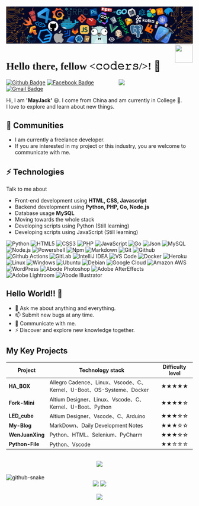 <!--   my-header-img -->
![](./image/header.png)
<a href="https://www.python.org/"><img src="https://upload.wikimedia.org/wikipedia/commons/c/c3/Python-logo-notext.svg" align="right" height="48" width="48" ></a>

# <font face="微软雅黑">**Hello there, fellow**</font> <font face="宋体"><𝚌𝚘𝚍𝚎𝚛𝚜/>!</font> 👋

<img align='right' src='https://user-images.githubusercontent.com/5713670/87202985-820dcb80-c2b6-11ea-9f56-7ec461c497c3.gif' width='200"'>

[![Github Badge](https://img.shields.io/badge/GitHub-100000?style=for-the-badge&logo=mayjack0312&logoColor=white)](https://github.com/mayjack0312) [![Facebook Badge](https://img.shields.io/badge/Facebook-1877F2?style=for-the-badge&logo=facebook&logoColor=white&link=https://www.facebook.com/may.jack.35325/)](https://www.facebook.com/may.jack.35325)  
[![Gmail Badge](https://img.shields.io/badge/Gmail-D14836?style=for-the-badge&logo=Gmail&logoColor=white&link=mailto:rolandduro440@gmail.com)](mailto:rolandduro440@gmail.com)

Hi, I am **'MayJack'** 😃. I come from China and am currently in College 🏫.  
I love to explore and learn about new things.

## 👯 Communities
* I am currently a freelance developer.
* If you are interested in my project or this industry, you are welcome to communicate with me.

## ⚡ Technologies
Talk to me about
- Front-end development using **HTML, CSS, Javascript**
- Backend development using **Python, PHP, Go, Node.js**
- Database usage **MySQL**
- Moving towards the whole stack
- Developing scripts using Python (Still learning)
- Developing scripts using JavaScript (Still learning)

![Python](https://img.shields.io/badge/Python-3776AB?style=flat-square&logo=python&logoColor=white) ![HTML5](https://img.shields.io/badge/HTML5-E34F26?style=flat-square&logo=html5&logoColor=white) ![CSS3](https://img.shields.io/badge/CSS3-1572B6?style=flat-square&logo=css3&logoColor=white) ![PHP](https://img.shields.io/badge/PHP-777BB4?style=flat-square&logo=php&logoColor=white) ![JavaScript](https://img.shields.io/badge/JavaScript-eed718?style=flat-square&logo=javascript&logoColor=ffffff) ![Go](https://img.shields.io/badge/Go-00ADD8?style=flat-square&logo=go&logoColor=white) ![Json](https://img.shields.io/badge/Json-02569B?style=flat-square&logo=json) ![MySQL](https://img.shields.io/badge/MySQL-F29111?style=flat-square&logo=mysql&logoColor=FFFFFF) ![Node.js](https://img.shields.io/badge/Node.js-3C873A?style=flat-square&logo=Node.js&logoColor=white) ![Powershell](http://img.shields.io/badge/Powershell-5391FE?style=flat-square&logo=powershell&logoColor=ffffff) ![Npm](https://img.shields.io/badge/npm-CB3837?style=flat-square&logo=npm) ![Markdown](https://img.shields.io/badge/Markdown-333333?style=flat-square&logo=markdown) ![Git](http://img.shields.io/badge/Git-000000?style=flat-square&logo=git&logoColor=FFFFFF) ![Github](http://img.shields.io/badge/Github-000000?style=flat-square&logo=github&logoColor=FFFFFF) ![Github Actions](http://img.shields.io/badge/Github%20Actions-2088FF?style=flat-square&logo=github-actions&logoColor=ffffff) ![GitLab](https://img.shields.io/badge/GitLab-FCA121?style=flat-square&logo=gitlab) ![IntelliJ IDEA](http://img.shields.io/badge/IntelliJ%20IDEA-000000?style=flat-square&logo=intellij-idea&logoColor=ffffff) ![VS Code](http://img.shields.io/badge/VS%20Code-007ACC?style=flat-square&logo=visual%20studio%20code&logoColor=white) ![Docker](https://img.shields.io/badge/Docker-black?style=flat-square&logo=docker) ![Heroku](http://img.shields.io/badge/Heroku-430098?style=flat-square&logo=heroku&logoColor=white) ![Linux](https://img.shields.io/badge/Linux-333333?style=flat-square&logo=Linux&logoColor=FCC624) ![Windows](http://img.shields.io/badge/Windows-0078D6?style=flat-square&logo=windows&logoColor=ffffff) ![Ubuntu](https://img.shields.io/badge/Ubuntu-black?style=flat-square&logo=ubuntu) ![Debian](http://img.shields.io/badge/Debian-A81D33?style=flat-square&logo=debian&logoColor=ffffff) ![Google Cloud](https://img.shields.io/badge/Google%20Cloud-black?style=flat-square&logo=google-cloud) ![Amazon AWS](https://img.shields.io/badge/Amazon%20AWS-232F3E?style=flat-square&logo=amazon-aws) ![WordPress](https://img.shields.io/badge/WordPress-blue?style=flat-square&logo=wordpress) ![Abode Photoshop](http://img.shields.io/badge/Abode%20Photoshop-26C9FF?style=flat-square&logo=adobe-photoshop&logoColor=ffffff) ![Adobe AfterEffects](https://img.shields.io/badge/Adobe%20AfterEffects-CF96FD?style=flat-square&logo=Adobe%20after%20effects&logoColor=ffffff) ![Adobe Lightroom](https://img.shields.io/badge/Adobe%20Lightroom-31A8FF?style=flat-square&logo=Adobe%20Lightroom&logoColor=white) ![Abode Illustrator](http://img.shields.io/badge/Abode%20Illustrator-FC8F30?style=flat-square&logo=adobe-illustrator&logoColor=ffffff)

## Hello World!! 🤔
- 💬 Ask me about anything and everything.
- 📫 Submit new bugs at any time.
- 🔔 Communicate with me.
- ⚡ Discover and explore new knowledge together.

## My Key Projects
| Project | Technology stack | Difficulty level
|---------|------------------|:-----------------:|
| **HA_BOX** | Allegro Cadence、Linux、Vscode、C、Kernel、U-Boot、OS-Systeme、Docker | ★★★★★ |
| **Fork-Mini** | Altium Designer、Linux、Vscode、C、Kernel、U-Boot、Python | ★★★★☆ |
| **LED_cube** | Altium Designer、Vscode、C、Arduino | ★★★☆☆ |
| **My-Blog** | MarkDown、Daily Development Notes | ★★★☆☆ |
| **WenJuanXing** | Python、HTML、Selenium、PyCharm | ★★★☆☆ |
| **Python-File** | Python、Vscode | ★★☆☆☆ |
<br>

<!-- Github 奖杯🏆start -->
<div align="center"> <img src="https://github-profile-trophy.vercel.app/?username=mayjack0312&theme=onedark&row=1&column=6&no-frame=true&no-bg=true"> </div>
<br>

<picture>
  <source media="(prefers-color-scheme: dark)" srcset="https://github.com/mayjack0312/mayjack0312/blob/output/github-contribution-grid-snake-dark.svg" />
  <source media="(prefers-color-scheme: light)" srcset="https://github.com/mayjack0312/mayjack0312/blob/output/github-contribution-grid-snake.svg" />
  <img alt="github-snake" src="github-snake.svg" />
</picture>
<br>

<!-- 统计卡片start -->
<div align="center">
  <img height="133px" src="https://github-readme-stats.vercel.app/api?username=mayjack0312&hide_title=true&hide_border=true&show_icons=trueline_height=21&text_color=000&icon_color=000&bg_color=0,ea6161,ffc64d,fffc4d,52fa5a&theme=graywhite" />
  <img height="133px" src="https://github-readme-stats.vercel.app/api/top-langs/?username=mayjack0312&hide_title=true&hide_border=true&layout=compact&langs_count=6&text_color=000&icon_color=fff&bg_color=0,52fa5a,4dfcff,c64dff&theme=graywhite"> </div>
<br>

<!-- Github 计数 -->
<div align="center"> <img src=https://count.getloli.com/get/@:mayjack0312)> </div>
<br>
